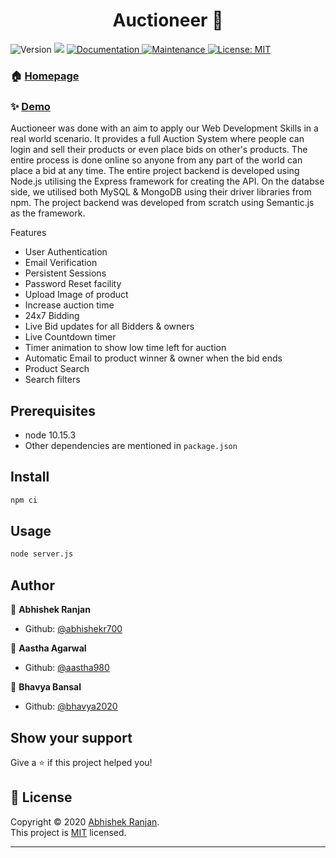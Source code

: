 <h1 align="center">Auctioneer 👋</h1>
<p>
  <img alt="Version" src="https://img.shields.io/badge/version-1.0.0-blue.svg?cacheSeconds=2592000" />
  <img src="https://img.shields.io/badge/node-10.15.3-blue.svg" />
  <a href="https://github.com/abhishekr700/OnlineAuction#readme" target="_blank">
    <img alt="Documentation" src="https://img.shields.io/badge/documentation-yes-brightgreen.svg" />
  </a>
  <a href="https://github.com/abhishekr700/OnlineAuction/graphs/commit-activity" target="_blank">
    <img alt="Maintenance" src="https://img.shields.io/badge/Maintained%3F-yes-green.svg" />
  </a>
  <a href=" " target="_blank">
    <img alt="License: MIT" src="https://img.shields.io/github/license/abhishekr700/Auctioneer" />
  </a>
</p>

### 🏠 [Homepage](http://github.com/abhishekr700/OnlineAuction)

### ✨ [Demo](http://online-auction-app.herokuapp.com/)

Auctioneer was done with an aim to apply our Web Development Skills in a real world scenario. It provides a full Auction System where people can login and sell their products or even place bids on other's products. The entire process is done online so anyone from any part of the world can place a bid at any time. 
The entire project backend is developed using Node.js utilising the Express framework for creating the API. On the databse side, we utilised both MySQL & MongoDB using their driver libraries from npm.
The project backend was developed from scratch using Semantic.js as the framework.

Features

- User Authentication
- Email Verification
- Persistent Sessions
- Password Reset facility
- Upload Image of product
- Increase auction time
- 24x7 Bidding
- Live Bid updates for all Bidders & owners
- Live Countdown timer
- Timer animation to show low time left for auction
- Automatic Email to product winner & owner when the bid ends
- Product Search
- Search filters

## Prerequisites

- node 10.15.3
- Other dependencies are mentioned in `package.json`

## Install

```sh
npm ci
```

## Usage

```sh
node server.js
```

## Author

👤 **Abhishek Ranjan**

* Github: [@abhishekr700](https://github.com/abhishekr700)

👤 **Aastha Agarwal**

* Github: [@aastha980](https://github.com/aastha980)

👤 **Bhavya Bansal**

* Github: [@bhavya2020](https://github.com/bhavya2020)

## Show your support

Give a ⭐️ if this project helped you!

## 📝 License

Copyright © 2020 [Abhishek Ranjan](https://github.com/abhishekr700).<br />
This project is [MIT]( ) licensed.

***
